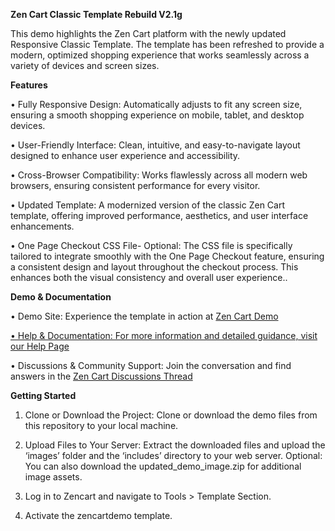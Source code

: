 <strong>Zen Cart Classic Template Rebuild V2.1g</strong>

This demo highlights the Zen Cart platform with the newly updated Responsive Classic Template. The template has been refreshed to provide a modern, optimized shopping experience that works seamlessly across a variety of devices and screen sizes.

<strong>Features</strong>

•	Fully Responsive Design: Automatically adjusts to fit any screen size, ensuring a smooth shopping experience on mobile, tablet, and desktop devices.

•	User-Friendly Interface: Clean, intuitive, and easy-to-navigate layout designed to enhance user experience and accessibility.

•	Cross-Browser Compatibility: Works flawlessly across all modern web browsers, ensuring consistent performance for every visitor.

•	Updated Template: A modernized version of the classic Zen Cart template, offering improved performance, aesthetics, and user interface enhancements.

•  One Page Checkout CSS File- Optional:  The CSS file is specifically tailored to integrate smoothly with the One Page Checkout feature, ensuring a consistent design and layout throughout the checkout process.      This enhances both the visual consistency and overall user experience..


<strong>Demo & Documentation</strong>

•	Demo Site: Experience the template in action at <a href="https://www.zencartdemo.com/">Zen Cart Demo</strong>

•	Help & Documentation: For more information and detailed guidance, visit our <a href="https://docs.zen-cart.com/user/template/responsive_classic_redesign">Help Page</a>

•	Discussions & Community Support: Join the conversation and find answers in the <a href="https://www.zen-cart.com/showthread.php?230683-Responsive-Classic-Redesign-Support-thread">Zen Cart Discussions Thread</a>


<strong>Getting Started</strong>
1.	Clone or Download the Project: Clone or download the demo files from this repository to your local machine.

2.	Upload Files to Your Server: Extract the downloaded files and upload the ‘images’ folder and the ‘includes’ directory to your web server. Optional: You can also download the updated_demo_image.zip for additional image assets.
   
3.	Log in to Zencart and navigate to Tools > Template Section.

4.	Activate the zencartdemo template.

